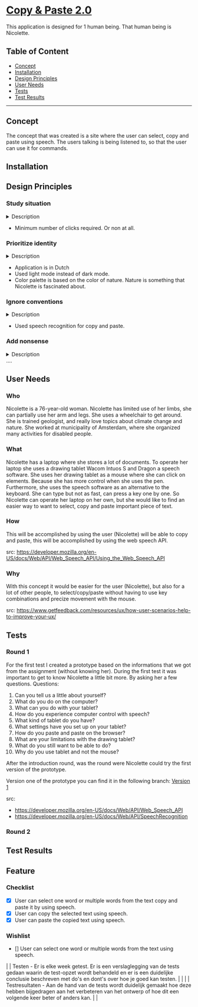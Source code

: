 # [Copy & Paste 2.0](https://copy-paste.adaptable.app/)
This application is designed for 1 human being. That human being is Nicolette. 

## Table of Content
- [Concept](#concept)
- [Installation](#installation)
- [Design Principles](#design-principles)
- [User Needs](#user-needs)
- [Tests](#tests)
- [Test Results](#test-results)

---
## Concept
The concept that was created is a site where the user can select, copy and paste using speech. The users talking is being listened to, so that the user can use it for commands.

## Installation

## Design Principles
### Study situation
<details><summary>Description</summary>Study situation is about studying the situation of one specific person, such as that person's physical capabilities and obstacles. 
By studying the situation, you will achieved the needed improvement in the design, among other things.</details>

- Minimum number of clicks required. Or non at all.

### Prioritize identity
<details><summary>Description</summary>Prioritize identity is about personalizing the product for one specific person, by listening carefully to the person in question and getting to know them better. 
By prioritizing identity, I achieved the design improvements below, among others.</details>

- Application is in Dutch
- Used light mode instead of dark mode.
- Color palette is based on the color of nature. Nature is something that Nicolette is fascinated about.

### Ignore conventions
<details><summary>Description</summary>Ignore conventions is about letting go of theoretical design rules, and prioritizing a design that works best for one specific person. 
By ignoring conventions, I achieved the design improvements below, among others.</details>

- Used speech recognition for copy and paste.

### Add nonsense
<details><summary>Description</summary>Add nonsense is about adding useless features or simply because it's fun. 
By adding nonsense, I achieved the below improvement in the design, among other things.</details>
....

## User Needs
### Who
Nicolette is a 76-year-old woman. Nicolette has limited use of her limbs, she can partially use her arm and legs. 
She uses a wheelchair to get around. She is trained geologist, and really love topics about climate change and nature. 
She worked at municipality of Amsterdam, where she organized many activities for disabled people.

### What
Nicolette has a laptop where she stores a lot of documents. 
To operate her laptop she uses a drawing tablet Wacom Intuos S and Dragon a speech software. 
She uses her drawing tablet as a mouse where she can click on elements. 
Because she has more control when she uses the pen. Furthermore, she uses the speech software as an alternative to the keyboard. 
She can type but not as fast, can press a key one by one. 
So Nicolette can operate her laptop on her own, but she would like to find an easier way to want to select, copy and paste important piece of text.

### How
This will be accomplished by using the user (Nicolette) will be able to copy and paste, this will be accomplished by using the web speech API.

src: https://developer.mozilla.org/en-US/docs/Web/API/Web_Speech_API/Using_the_Web_Speech_API

### Why
With this concept it would be easier for the user (Nicolette), but also for a lot of other people, to select/copy/paste without having to use key combinations and precize movement with the mouse.

src: https://www.getfeedback.com/resources/ux/how-user-scenarios-help-to-improve-your-ux/

## Tests
### Round 1
For the first test I created a prototype based on the informations that we got from the assignment (without knowing her).
During the first test it was important to get to know Nicolette a little bit more.
By asking her a few questions.
Questions:
1. Can you tell us a little about yourself?
2. What do you do on the computer?
3. What can you do with your tablet?
4. How do you experience computer control with speech?
5. What kind of tablet do you have?
6. What settings have you set up on your tablet?
7. How do you paste and paste on the browser?
8. What are your limitations with the drawing tablet?
9. What do you still want to be able to do?
10. Why do you use tablet and not the mouse?

After the introduction round, was the round were Nicolette could try the first version of the prototype. 

Version one of the prototype you can find it in the following branch: [Version 1](https://github.com/RainbowJM/human-centered-design-2223/tree/v1)

src:
- https://developer.mozilla.org/en-US/docs/Web/API/Web_Speech_API
- https://developer.mozilla.org/en-US/docs/Web/API/SpeechRecognition
### Round 2

## Test Results

## Feature
### Checklist
- [X] User can select one word or multiple words from the text copy and paste it by using speech.
- [X] User can copy the selected text using speech.
- [X] User can paste the copied text using speech.

### Wishlist
- [] User can select one word or multiple words from the text using speech.


|  | Testen - Er is elke week getest. Er is een verslaglegging van de tests gedaan waarin de test-opzet wordt behandeld en er is een duidelijke conclusie beschreven met do's en dont's over hoe je goed kan testen. | | 
|  | Testresultaten - Aan de hand van de tests wordt duidelijk gemaakt hoe deze hebben bijgedragen aan het verbeteren van het ontwerp of hoe dit een volgende keer beter of anders kan. | | 



<!-- Add a nice poster image here at the end of the week, showing off your shiny frontend 📸 -->


<!-- How about a section that describes how to install this project? 🤓 -->

<!-- ...but how does one use this project? What are its features 🤔 -->

